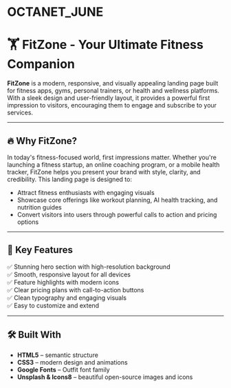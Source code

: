 # OCTANET_JUNE

# 🏋️ FitZone - Your Ultimate Fitness Companion

**FitZone** is a modern, responsive, and visually appealing landing page built for fitness apps, gyms, personal trainers, or health and wellness platforms. With a sleek design and user-friendly layout, it provides a powerful first impression to visitors, encouraging them to engage and subscribe to your services.

---

## 🔥 Why FitZone?

In today's fitness-focused world, first impressions matter. Whether you're launching a fitness startup, an online coaching program, or a mobile health tracker, FitZone helps you present your brand with style, clarity, and credibility. This landing page is designed to:

- Attract fitness enthusiasts with engaging visuals
- Showcase core offerings like workout planning, AI health tracking, and nutrition guides
- Convert visitors into users through powerful calls to action and pricing options

---

## 🌟 Key Features

✅ Stunning hero section with high-resolution background  
✅ Smooth, responsive layout for all devices  
✅ Feature highlights with modern icons  
✅ Clear pricing plans with call-to-action buttons  
✅ Clean typography and engaging visuals  
✅ Easy to customize and extend  

---

## 🛠️ Built With

- **HTML5** – semantic structure  
- **CSS3** – modern design and animations  
- **Google Fonts** – Outfit font family  
- **Unsplash & Icons8** – beautiful open-source images and icons  
